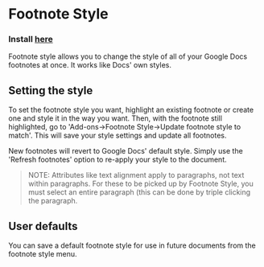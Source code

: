 # Footnote Style

### Install <a href="https://chrome.google.com/webstore/detail/footnote-stylist/hlcpimnopaolddjgmgjeibnhgkgbnbai?utm_source=permalink">here</a>

Footnote style allows you to change the style of all of your Google Docs footnotes at once. It works like Docs' own styles.

## Setting the style

To set the footnote style you want, highlight an existing footnote or create one and style it in the way you want. Then, with the footnote still highlighted, go to 'Add-ons→Footnote Style→Update footnote style to match'. This will save your style settings and update all footnotes.

New footnotes will revert to Google Docs' default style. Simply use the 'Refresh footnotes' option to re-apply your style to the document.

>NOTE: Attributes like text alignment apply to paragraphs, not text within paragraphs. For these to be picked up by Footnote Style, you must select an entire paragraph (this can be done by triple clicking the paragraph.

## User defaults

You can save a default footnote style for use in future documents from the footnote style menu.
